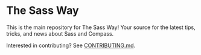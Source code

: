 # The Sass Way

This is the main repository for The Sass Way! Your source for the latest tips, tricks, and news about Sass and Compass.

Interested in contributing? See [CONTRIBUTING.md](CONTRIBUTING.md).
